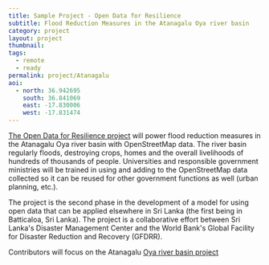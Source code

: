 ```yaml
---
title: Sample Project - Open Data for Resilience
subtitle: Flood Reduction Measures in the Atanagalu Oya river basin 
category: project
layout: project
thumbnail: 
tags:
  - remote
  - ready
permalink: project/Atanagalu
aoi:
  - north: 36.942695
    south: 36.841069
    east: -17.830006
    west: -17.831474
---
```


[The Open Data for Resilience project](www.gfdrr.org/opendri) will power flood reduction measures in the Atanagalu Oya river basin with OpenStreetMap data. The river basin regularly floods, destroying crops, homes and the overall livelihoods of hundreds of thousands of people. Universities and responsible government ministries will be trained in using and adding to the OpenStreetMap data collected so it can be reused for other government functions as well (urban planning, etc.). 

The project is the second phase in the development of a model for using open data that can be applied elsewhere in Sri Lanka (the first being in Batticaloa, Sri Lanka). The project is a collaborative effort between Sri Lanka's Disaster Management Center and the World Bank's Global Facility for Disaster Reduction and Recovery (GFDRR). 

Contributors will focus on the Atanagalu [Oya river basin project](https://tasks.hotosm.org/project/1280)
